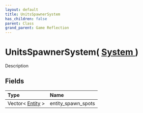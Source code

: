 ```yaml
---
layout: default
title: UnitsSpawnerSystem
has_children: false
parent: Class
grand_parent: Game Reflection
---
```

# UnitsSpawnerSystem( [ System ](/riftbreaker-wiki/docs/game-reflection/classes/system/) )
Description 

## Fields

| Type | Name |
|:----------|:--------------|
| Vector< [Entity](/riftbreaker-wiki/docs/game-reflection/classes/entity/) > | entity_spawn_spots |

